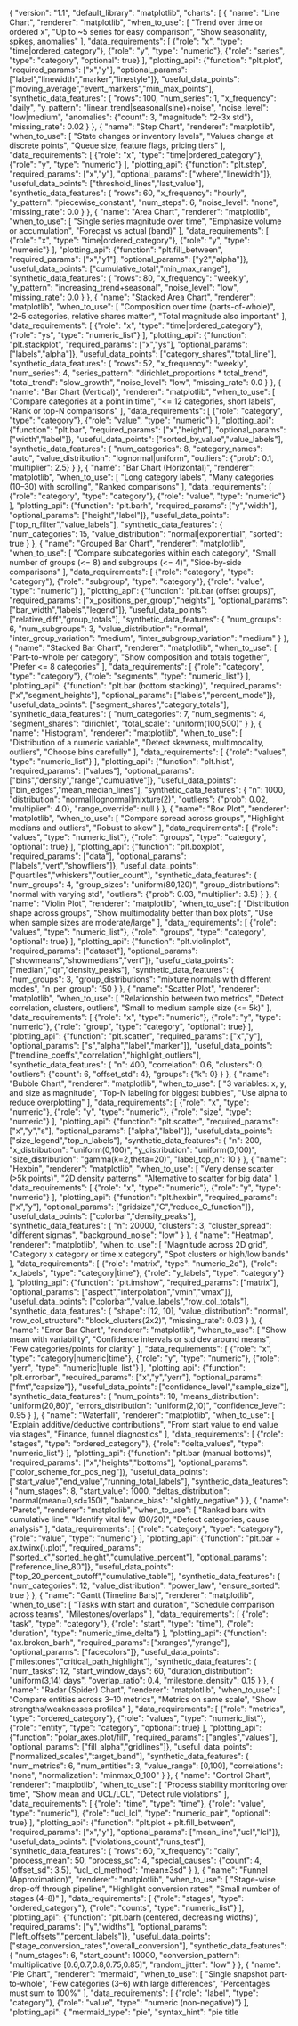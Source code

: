 {
  "version": "1.1",
  "default_library": "matplotlib",
  "charts": [
    {
      "name": "Line Chart",
      "renderer": "matplotlib",
      "when_to_use": [
        "Trend over time or ordered x",
        "Up to ~5 series for easy comparison",
        "Show seasonality, spikes, anomalies"
      ],
      "data_requirements": [
        {"role": "x", "type": "time|ordered_category"},
        {"role": "y", "type": "numeric"},
        {"role": "series", "type": "category", "optional": true}
      ],
      "plotting_api": {"function": "plt.plot", "required_params": ["x","y"], "optional_params": ["label","linewidth","marker","linestyle"]},
      "useful_data_points": ["moving_average","event_markers","min_max_points"],
      "synthetic_data_features": {
        "rows": 100,
        "num_series": 1,
        "x_frequency": "daily",
        "y_pattern": "linear_trend|seasonal(sine)+noise",
        "noise_level": "low|medium",
        "anomalies": {"count": 3, "magnitude": "2-3x std"},
        "missing_rate": 0.02
      }
    },
    {
      "name": "Step Chart",
      "renderer": "matplotlib",
      "when_to_use": [
        "State changes or inventory levels",
        "Values change at discrete points",
        "Queue size, feature flags, pricing tiers"
      ],
      "data_requirements": [
        {"role": "x", "type": "time|ordered_category"},
        {"role": "y", "type": "numeric"}
      ],
      "plotting_api": {"function": "plt.step", "required_params": ["x","y"], "optional_params": ["where","linewidth"]},
      "useful_data_points": ["threshold_lines","last_value"],
      "synthetic_data_features": {
        "rows": 60,
        "x_frequency": "hourly",
        "y_pattern": "piecewise_constant",
        "num_steps": 6,
        "noise_level": "none",
        "missing_rate": 0.0
      }
    },
    {
      "name": "Area Chart",
      "renderer": "matplotlib",
      "when_to_use": [
        "Single series magnitude over time",
        "Emphasize volume or accumulation",
        "Forecast vs actual (band)"
      ],
      "data_requirements": [
        {"role": "x", "type": "time|ordered_category"},
        {"role": "y", "type": "numeric"}
      ],
      "plotting_api": {"function": "plt.fill_between", "required_params": ["x","y1"], "optional_params": ["y2","alpha"]},
      "useful_data_points": ["cumulative_total","min_max_range"],
      "synthetic_data_features": {
        "rows": 80,
        "x_frequency": "weekly",
        "y_pattern": "increasing_trend+seasonal",
        "noise_level": "low",
        "missing_rate": 0.0
      }
    },
    {
      "name": "Stacked Area Chart",
      "renderer": "matplotlib",
      "when_to_use": [
        "Composition over time (parts-of-whole)",
        "2–5 categories, relative shares matter",
        "Total magnitude also important"
      ],
      "data_requirements": [
        {"role": "x", "type": "time|ordered_category"},
        {"role": "ys", "type": "numeric_list"}
      ],
      "plotting_api": {"function": "plt.stackplot", "required_params": ["x","ys"], "optional_params": ["labels","alpha"]},
      "useful_data_points": ["category_shares","total_line"],
      "synthetic_data_features": {
        "rows": 52,
        "x_frequency": "weekly",
        "num_series": 4,
        "series_pattern": "dirichlet_proportions * total_trend",
        "total_trend": "slow_growth",
        "noise_level": "low",
        "missing_rate": 0.0
      }
    },
    {
      "name": "Bar Chart (Vertical)",
      "renderer": "matplotlib",
      "when_to_use": [
        "Compare categories at a point in time",
        "<= 12 categories, short labels",
        "Rank or top-N comparisons"
      ],
      "data_requirements": [
        {"role": "category", "type": "category"},
        {"role": "value", "type": "numeric"}
      ],
      "plotting_api": {"function": "plt.bar", "required_params": ["x","height"], "optional_params": ["width","label"]},
      "useful_data_points": ["sorted_by_value","value_labels"],
      "synthetic_data_features": {
        "num_categories": 8,
        "category_names": "auto",
        "value_distribution": "lognormal|uniform",
        "outliers": {"prob": 0.1, "multiplier": 2.5}
      }
    },
    {
      "name": "Bar Chart (Horizontal)",
      "renderer": "matplotlib",
      "when_to_use": [
        "Long category labels",
        "Many categories (10–30) with scrolling",
        "Ranked comparisons"
      ],
      "data_requirements": [
        {"role": "category", "type": "category"},
        {"role": "value", "type": "numeric"}
      ],
      "plotting_api": {"function": "plt.barh", "required_params": ["y","width"], "optional_params": ["height","label"]},
      "useful_data_points": ["top_n_filter","value_labels"],
      "synthetic_data_features": {
        "num_categories": 15,
        "value_distribution": "normal|exponential",
        "sorted": true
      }
    },
    {
      "name": "Grouped Bar Chart",
      "renderer": "matplotlib",
      "when_to_use": [
        "Compare subcategories within each category",
        "Small number of groups (<= 8) and subgroups (<= 4)",
        "Side-by-side comparisons"
      ],
      "data_requirements": [
        {"role": "category", "type": "category"},
        {"role": "subgroup", "type": "category"},
        {"role": "value", "type": "numeric"}
      ],
      "plotting_api": {"function": "plt.bar (offset groups)", "required_params": ["x_positions_per_group","heights"], "optional_params": ["bar_width","labels","legend"]},
      "useful_data_points": ["relative_diff","group_totals"],
      "synthetic_data_features": {
        "num_groups": 6,
        "num_subgroups": 3,
        "value_distribution": "normal",
        "inter_group_variation": "medium",
        "inter_subgroup_variation": "medium"
      }
    },
    {
      "name": "Stacked Bar Chart",
      "renderer": "matplotlib",
      "when_to_use": [
        "Part-to-whole per category",
        "Show composition and totals together",
        "Prefer <= 8 categories"
      ],
      "data_requirements": [
        {"role": "category", "type": "category"},
        {"role": "segments", "type": "numeric_list"}
      ],
      "plotting_api": {"function": "plt.bar (bottom stacking)", "required_params": ["x","segment_heights"], "optional_params": ["labels","percent_mode"]},
      "useful_data_points": ["segment_shares","category_totals"],
      "synthetic_data_features": {
        "num_categories": 7,
        "num_segments": 4,
        "segment_shares": "dirichlet",
        "total_scale": "uniform(100,500)"
      }
    },
    {
      "name": "Histogram",
      "renderer": "matplotlib",
      "when_to_use": [
        "Distribution of a numeric variable",
        "Detect skewness, multimodality, outliers",
        "Choose bins carefully"
      ],
      "data_requirements": [
        {"role": "values", "type": "numeric_list"}
      ],
      "plotting_api": {"function": "plt.hist", "required_params": ["values"], "optional_params": ["bins","density","range","cumulative"]},
      "useful_data_points": ["bin_edges","mean_median_lines"],
      "synthetic_data_features": {
        "n": 1000,
        "distribution": "normal|lognormal|mixture(2)",
        "outliers": {"prob": 0.02, "multiplier": 4.0},
        "range_override": null
      }
    },
    {
      "name": "Box Plot",
      "renderer": "matplotlib",
      "when_to_use": [
        "Compare spread across groups",
        "Highlight medians and outliers",
        "Robust to skew"
      ],
      "data_requirements": [
        {"role": "values", "type": "numeric_list"},
        {"role": "groups", "type": "category", "optional": true}
      ],
      "plotting_api": {"function": "plt.boxplot", "required_params": ["data"], "optional_params": ["labels","vert","showfliers"]},
      "useful_data_points": ["quartiles","whiskers","outlier_count"],
      "synthetic_data_features": {
        "num_groups": 4,
        "group_sizes": "uniform(80,120)",
        "group_distributions": "normal with varying std",
        "outliers": {"prob": 0.03, "multiplier": 3.5}
      }
    },
    {
      "name": "Violin Plot",
      "renderer": "matplotlib",
      "when_to_use": [
        "Distribution shape across groups",
        "Show multimodality better than box plots",
        "Use when sample sizes are moderate/large"
      ],
      "data_requirements": [
        {"role": "values", "type": "numeric_list"},
        {"role": "groups", "type": "category", "optional": true}
      ],
      "plotting_api": {"function": "plt.violinplot", "required_params": ["dataset"], "optional_params": ["showmeans","showmedians","vert"]},
      "useful_data_points": ["median","iqr","density_peaks"],
      "synthetic_data_features": {
        "num_groups": 3,
        "group_distributions": "mixture normals with different modes",
        "n_per_group": 150
      }
    },
    {
      "name": "Scatter Plot",
      "renderer": "matplotlib",
      "when_to_use": [
        "Relationship between two metrics",
        "Detect correlation, clusters, outliers",
        "Small to medium sample size (<= 5k)"
      ],
      "data_requirements": [
        {"role": "x", "type": "numeric"},
        {"role": "y", "type": "numeric"},
        {"role": "group", "type": "category", "optional": true}
      ],
      "plotting_api": {"function": "plt.scatter", "required_params": ["x","y"], "optional_params": ["s","alpha","label","marker"]},
      "useful_data_points": ["trendline_coeffs","correlation","highlight_outliers"],
      "synthetic_data_features": {
        "n": 400,
        "correlation": 0.6,
        "clusters": 0,
        "outliers": {"count": 6, "offset_std": 4},
        "groups": {"k": 0}
      }
    },
    {
      "name": "Bubble Chart",
      "renderer": "matplotlib",
      "when_to_use": [
        "3 variables: x, y, and size as magnitude",
        "Top-N labeling for biggest bubbles",
        "Use alpha to reduce overplotting"
      ],
      "data_requirements": [
        {"role": "x", "type": "numeric"},
        {"role": "y", "type": "numeric"},
        {"role": "size", "type": "numeric"}
      ],
      "plotting_api": {"function": "plt.scatter", "required_params": ["x","y","s"], "optional_params": ["alpha","label"]},
      "useful_data_points": ["size_legend","top_n_labels"],
      "synthetic_data_features": {
        "n": 200,
        "x_distribution": "uniform(0,100)",
        "y_distribution": "uniform(0,100)",
        "size_distribution": "gamma(k=2,theta=20)",
        "label_top_n": 10
      }
    },
    {
      "name": "Hexbin",
      "renderer": "matplotlib",
      "when_to_use": [
        "Very dense scatter (>5k points)",
        "2D density patterns",
        "Alternative to scatter for big data"
      ],
      "data_requirements": [
        {"role": "x", "type": "numeric"},
        {"role": "y", "type": "numeric"}
      ],
      "plotting_api": {"function": "plt.hexbin", "required_params": ["x","y"], "optional_params": ["gridsize","C","reduce_C_function"]},
      "useful_data_points": ["colorbar","density_peaks"],
      "synthetic_data_features": {
        "n": 20000,
        "clusters": 3,
        "cluster_spread": "different sigmas",
        "background_noise": "low"
      }
    },
    {
      "name": "Heatmap",
      "renderer": "matplotlib",
      "when_to_use": [
        "Magnitude across 2D grid",
        "Category x category or time x category",
        "Spot clusters or high/low bands"
      ],
      "data_requirements": [
        {"role": "matrix", "type": "numeric_2d"},
        {"role": "x_labels", "type": "category|time"},
        {"role": "y_labels", "type": "category"}
      ],
      "plotting_api": {"function": "plt.imshow", "required_params": ["matrix"], "optional_params": ["aspect","interpolation","vmin","vmax"]},
      "useful_data_points": ["colorbar","value_labels","row_col_totals"],
      "synthetic_data_features": {
        "shape": [12, 10],
        "value_distribution": "normal",
        "row_col_structure": "block_clusters(2x2)",
        "missing_rate": 0.03
      }
    },
    {
      "name": "Error Bar Chart",
      "renderer": "matplotlib",
      "when_to_use": [
        "Show mean with variability",
        "Confidence intervals or std dev around means",
        "Few categories/points for clarity"
      ],
      "data_requirements": [
        {"role": "x", "type": "category|numeric|time"},
        {"role": "y", "type": "numeric"},
        {"role": "yerr", "type": "numeric|tuple_list"}
      ],
      "plotting_api": {"function": "plt.errorbar", "required_params": ["x","y","yerr"], "optional_params": ["fmt","capsize"]},
      "useful_data_points": ["confidence_level","sample_size"],
      "synthetic_data_features": {
        "num_points": 10,
        "means_distribution": "uniform(20,80)",
        "errors_distribution": "uniform(2,10)",
        "confidence_level": 0.95
      }
    },
    {
      "name": "Waterfall",
      "renderer": "matplotlib",
      "when_to_use": [
        "Explain additive/deductive contributions",
        "From start value to end value via stages",
        "Finance, funnel diagnostics"
      ],
      "data_requirements": [
        {"role": "stages", "type": "ordered_category"},
        {"role": "delta_values", "type": "numeric_list"}
      ],
      "plotting_api": {"function": "plt.bar (manual bottoms)", "required_params": ["x","heights","bottoms"], "optional_params": ["color_scheme_for_pos_neg"]},
      "useful_data_points": ["start_value","end_value","running_total_labels"],
      "synthetic_data_features": {
        "num_stages": 8,
        "start_value": 1000,
        "deltas_distribution": "normal(mean=0,sd=150)",
        "balance_bias": "slightly_negative"
      }
    },
    {
      "name": "Pareto",
      "renderer": "matplotlib",
      "when_to_use": [
        "Ranked bars with cumulative line",
        "Identify vital few (80/20)",
        "Defect categories, cause analysis"
      ],
      "data_requirements": [
        {"role": "category", "type": "category"},
        {"role": "value", "type": "numeric"}
      ],
      "plotting_api": {"function": "plt.bar + ax.twinx().plot", "required_params": ["sorted_x","sorted_height","cumulative_percent"], "optional_params": ["reference_line_80"]},
      "useful_data_points": ["top_20_percent_cutoff","cumulative_table"],
      "synthetic_data_features": {
        "num_categories": 12,
        "value_distribution": "power_law",
        "ensure_sorted": true
      }
    },
    {
      "name": "Gantt (Timeline Bars)",
      "renderer": "matplotlib",
      "when_to_use": [
        "Tasks with start and duration",
        "Schedule comparison across teams",
        "Milestones/overlaps"
      ],
      "data_requirements": [
        {"role": "task", "type": "category"},
        {"role": "start", "type": "time"},
        {"role": "duration", "type": "numeric_time_delta"}
      ],
      "plotting_api": {"function": "ax.broken_barh", "required_params": ["xranges","yrange"], "optional_params": ["facecolors"]},
      "useful_data_points": ["milestones","critical_path_highlight"],
      "synthetic_data_features": {
        "num_tasks": 12,
        "start_window_days": 60,
        "duration_distribution": "uniform(3,14) days",
        "overlap_ratio": 0.4,
        "milestone_density": 0.15
      }
    },
    {
      "name": "Radar (Spider) Chart",
      "renderer": "matplotlib",
      "when_to_use": [
        "Compare entities across 3–10 metrics",
        "Metrics on same scale",
        "Show strengths/weaknesses profiles"
      ],
      "data_requirements": [
        {"role": "metrics", "type": "ordered_category"},
        {"role": "values", "type": "numeric_list"},
        {"role": "entity", "type": "category", "optional": true}
      ],
      "plotting_api": {"function": "polar_axes.plot/fill", "required_params": ["angles","values"], "optional_params": ["fill_alpha","gridlines"]},
      "useful_data_points": ["normalized_scales","target_band"],
      "synthetic_data_features": {
        "num_metrics": 6,
        "num_entities": 3,
        "value_range": [0,100],
        "correlations": "none",
        "normalization": "minmax_0_100"
      }
    },
    {
      "name": "Control Chart",
      "renderer": "matplotlib",
      "when_to_use": [
        "Process stability monitoring over time",
        "Show mean and UCL/LCL",
        "Detect rule violations"
      ],
      "data_requirements": [
        {"role": "time", "type": "time"},
        {"role": "value", "type": "numeric"},
        {"role": "ucl_lcl", "type": "numeric_pair", "optional": true}
      ],
      "plotting_api": {"function": "plt.plot + plt.fill_between", "required_params": ["x","y"], "optional_params": ["mean_line","ucl","lcl"]},
      "useful_data_points": ["violations_count","runs_test"],
      "synthetic_data_features": {
        "rows": 60,
        "x_frequency": "daily",
        "process_mean": 50,
        "process_sd": 4,
        "special_causes": {"count": 4, "offset_sd": 3.5},
        "ucl_lcl_method": "mean±3sd"
      }
    },
    {
      "name": "Funnel (Approximation)",
      "renderer": "matplotlib",
      "when_to_use": [
        "Stage-wise drop-off through pipeline",
        "Highlight conversion rates",
        "Small number of stages (4–8)"
      ],
      "data_requirements": [
        {"role": "stages", "type": "ordered_category"},
        {"role": "counts", "type": "numeric_list"}
      ],
      "plotting_api": {"function": "plt.barh (centered, decreasing widths)", "required_params": ["y","widths"], "optional_params": ["left_offsets","percent_labels"]},
      "useful_data_points": ["stage_conversion_rates","overall_conversion"],
      "synthetic_data_features": {
        "num_stages": 6,
        "start_count": 10000,
        "conversion_pattern": "multiplicative [0.6,0.7,0.8,0.75,0.85]",
        "random_jitter": "low"
      }
    },
    {
      "name": "Pie Chart",
      "renderer": "mermaid",
      "when_to_use": [
        "Single snapshot part-to-whole",
        "Few categories (3–6) with large differences",
        "Percentages must sum to 100%"
      ],
      "data_requirements": [
        {"role": "label", "type": "category"},
        {"role": "value", "type": "numeric (non-negative)"}
      ],
      "plotting_api": {
        "mermaid_type": "pie",
        "syntax_hint": "pie title <Title>\\n\"Label A\" : 40\\n\"Label B\" : 60"
      },
      "useful_data_points": ["percent_labels","sorted_desc","highlight_slice"],
      "synthetic_data_features": {
        "num_slices": 4,
        "values_distribution": "dirichlet scaled to 100",
        "min_slice_percent": 5,
        "enforce_sum_100": true
      }
    }
  ]
}
